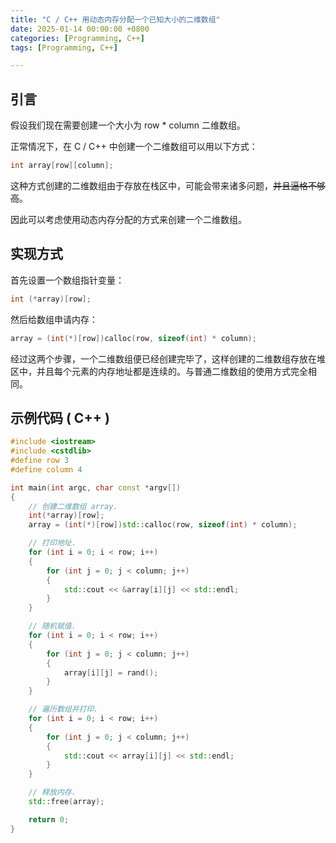 ```yaml
---
title: "C / C++ 用动态内存分配一个已知大小的二维数组"
date: 2025-01-14 00:00:00 +0800
categories: [Programming, C++]
tags: [Programming, C++]

---
```

## 引言

假设我们现在需要创建一个大小为 row * column 二维数组。

正常情况下，在 C / C++ 中创建一个二维数组可以用以下方式：

```c++
int array[row][column];
```

这种方式创建的二维数组由于存放在栈区中，可能会带来诸多问题，~~并且逼格不够高~~。

因此可以考虑使用动态内存分配的方式来创建一个二维数组。

## 实现方式

首先设置一个数组指针变量：

```c++
int (*array)[row];
```

然后给数组申请内存：

```c++
array = (int(*)[row])calloc(row, sizeof(int) * column);
```

经过这两个步骤，一个二维数组便已经创建完毕了，这样创建的二维数组存放在堆区中，并且每个元素的内存地址都是连续的。与普通二维数组的使用方式完全相同。

## 示例代码 ( C++ )

```c++
#include <iostream>
#include <cstdlib>
#define row 3
#define column 4

int main(int argc, char const *argv[])
{
    // 创建二维数组 array.
    int(*array)[row];
    array = (int(*)[row])std::calloc(row, sizeof(int) * column);

    // 打印地址.
    for (int i = 0; i < row; i++)
    {
        for (int j = 0; j < column; j++)
        {
            std::cout << &array[i][j] << std::endl;
        }
    }

    // 随机赋值.
    for (int i = 0; i < row; i++)
    {
        for (int j = 0; j < column; j++)
        {
            array[i][j] = rand();
        }
    }

    // 遍历数组并打印.
    for (int i = 0; i < row; i++)
    {
        for (int j = 0; j < column; j++)
        {
            std::cout << array[i][j] << std::endl;
        }
    }

    // 释放内存.
    std::free(array);

    return 0;
}

```

